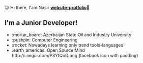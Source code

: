 :wink: Hi there, I'am Nasir    <strong>[website-protfolio](https://www.google.com)</strong>:wave:
<div>
  <h2>I'm a Junior Developer!</h2> 
</div>
<ul>
  <li> :mortar_board: Azerbaijan State Oil and Industry University </li>
  <li> :pushpin: Computer Engineering </li>
  <li> :rocket: Nowadays learning only trend tools-languages</li>
  <li> :earth_americas: Open Source Mind </li>
  http://i.imgur.com/P3YfQoD.png (facebook icon with padding)
